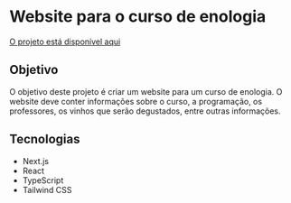 # Website para o curso de enologia

[O projeto está disponível aqui](https://curso-de-enologia.vercel.app/)

## Objetivo

O objetivo deste projeto é criar um website para um curso de enologia. O website deve conter informações sobre o curso, a programação, os professores, os vinhos que serão degustados, entre outras informações.

## Tecnologias

- Next.js
- React
- TypeScript
- Tailwind CSS